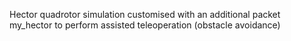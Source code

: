 Hector quadrotor simulation customised with an additional packet my_hector to perform assisted teleoperation (obstacle avoidance)
